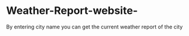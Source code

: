 # Weather-Report-website-
By entering city name you can get the current weather report of the city 
